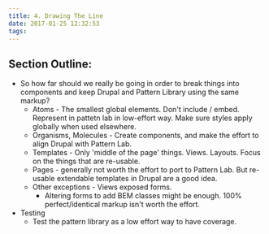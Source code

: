 ```yaml
---
title: 4. Drawing The Line
date: 2017-01-25 12:32:53
tags:
---
```


## Section Outline:

* So how far should we really be going in order to break things into components and keep Drupal and Pattern Library using the same markup?
    * Atoms - The smallest global elements. Don't include / embed.  Represent in pattetn lab in low-effort way.  Make sure styles apply globally when used elsewhere.
    * Organisms, Molecules - Create components, and make the effort to align Drupal with Pattern Lab.
    * Templates - Only 'middle of the page' things.  Views. Layouts.  Focus on the things that are re-usable.
    * Pages - generally not worth the effort to port to Pattern Lab. But re-usable extendable templates in Drupal are a good idea.
    * Other exceptions - Views exposed forms.
        * Altering forms to add BEM classes might be enough.  100% perfect/identical markup isn't worth the effort.
* Testing
    * Test the pattern library as a low effort way to have coverage.